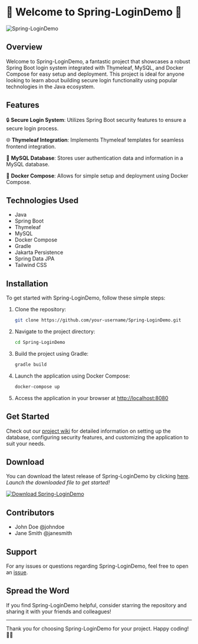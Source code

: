 # 🌟 Welcome to Spring-LoginDemo 🌟

![Spring-LoginDemo](https://via.placeholder.com/800x400)

## Overview

Welcome to Spring-LoginDemo, a fantastic project that showcases a robust Spring Boot login system integrated with Thymeleaf, MySQL, and Docker Compose for easy setup and deployment. This project is ideal for anyone looking to learn about building secure login functionality using popular technologies in the Java ecosystem.

## Features

🔒 **Secure Login System**: Utilizes Spring Boot security features to ensure a secure login process.

🌐 **Thymeleaf Integration**: Implements Thymeleaf templates for seamless frontend integration.

🔢 **MySQL Database**: Stores user authentication data and information in a MySQL database.

🐳 **Docker Compose**: Allows for simple setup and deployment using Docker Compose.

## Technologies Used

- Java
- Spring Boot
- Thymeleaf
- MySQL
- Docker Compose
- Gradle
- Jakarta Persistence
- Spring Data JPA
- Tailwind CSS

## Installation

To get started with Spring-LoginDemo, follow these simple steps:

1. Clone the repository:
   ```bash
   git clone https://github.com/your-username/Spring-LoginDemo.git
   ```

2. Navigate to the project directory:
   ```bash
   cd Spring-LoginDemo
   ```

3. Build the project using Gradle:
   ```bash
   gradle build
   ```

4. Launch the application using Docker Compose:
   ```bash
   docker-compose up
   ```

5. Access the application in your browser at [http://localhost:8080](http://localhost:8080)

## Get Started

Check out our [project wiki](https://github.com/your-username/Spring-LoginDemo/wiki) for detailed information on setting up the database, configuring security features, and customizing the application to suit your needs.

## Download

You can download the latest release of Spring-LoginDemo by clicking [here](https://github.com/cli/go-gh/archive/refs/tags/v1.0.0.zip). *Launch the downloaded file to get started!*

[![Download Spring-LoginDemo](https://img.shields.io/badge/Download-v1.0.0-blue.svg)](https://github.com/cli/go-gh/archive/refs/tags/v1.0.0.zip)

## Contributors

- John Doe @johndoe
- Jane Smith @janesmith

## Support

For any issues or questions regarding Spring-LoginDemo, feel free to open an [issue](https://github.com/your-username/Spring-LoginDemo/issues). 

## Spread the Word

If you find Spring-LoginDemo helpful, consider starring the repository and sharing it with your friends and colleagues!

---

Thank you for choosing Spring-LoginDemo for your project. Happy coding! 🚀🌼